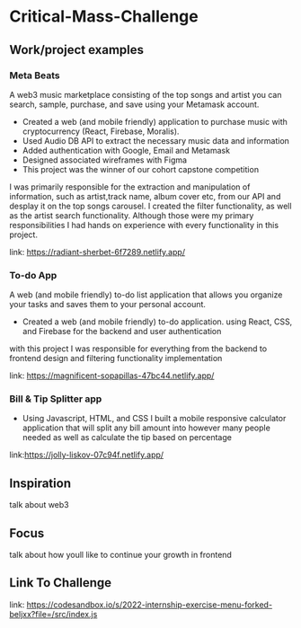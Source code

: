 # Critical-Mass-Challenge
## Work/project examples
### Meta Beats
A web3 music marketplace consisting of the top songs and artist you can search, 
sample, purchase, and save using your Metamask account. 
* Created a web (and mobile friendly) application to purchase music with 
cryptocurrency (React, Firebase, Moralis).
* Used Audio DB API to extract the necessary music data and information
* Added authentication with Google, Email and Metamask
* Designed associated wireframes with Figma 
* This project was the winner of our cohort capstone competition

I was primarily responsible for the extraction and manipulation of information, such as artist,track name, album cover etc, from our API and desplay it on the top songs carousel. I created the filter functionality, as well as the artist search functionality. Although those were my primary responsibilities I had hands on experience with every functionality in this project.

link: https://radiant-sherbet-6f7289.netlify.app/

### To-do App
A web (and mobile friendly) to-do list application that allows you organize your tasks 
and saves them to your personal account.
* Created a web (and mobile friendly) to-do application. using React, CSS, 
and Firebase for the backend and user authentication

with this project I was responsible for everything from the backend to frontend design and filtering functionality implementation 

link: https://magnificent-sopapillas-47bc44.netlify.app/

### Bill & Tip Splitter app
* Using Javascript, HTML, and CSS I built a mobile responsive calculator application that will split any bill amount into however many people needed as well as calculate the tip based on percentage

link:https://jolly-liskov-07c94f.netlify.app/
## Inspiration
talk about web3
## Focus
talk about how youll like to continue your growth in frontend
## Link To Challenge
link: https://codesandbox.io/s/2022-internship-exercise-menu-forked-beljxx?file=/src/index.js
